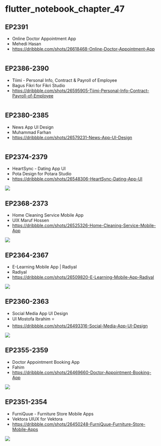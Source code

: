# flutter_notebook_chapter_47

## EP2391

- Online Doctor Appointment App
- Mehedi Hasan
- https://dribbble.com/shots/26618468-Online-Doctor-Appointment-App

<img src="https://cdn.dribbble.com/userupload/45207812/file/3d88d90e96c6d894f54cb7bfa77247f5.png?resize=1905x1513&vertical=center" alt="">

## EP2386-2390

- Tiimi - Personal Info, Contract & Payroll of Employee
- Bagus Fikri for Fikri Studio
- https://dribbble.com/shots/26595905-Tiimi-Personal-Info-Contract-Payroll-of-Employee

<img src="https://cdn.dribbble.com/userupload/45131924/file/eb02612151ce1b562b4cde79887ee3a2.png?resize=2048x1536&vertical=center" alt="">

## EP2380-2385

- News App UI Design
- Muhammad Farhan
- https://dribbble.com/shots/26579231-News-App-UI-Design

<img src="https://cdn.dribbble.com/userupload/45078157/file/74587eeb164048bbbac732734c32dea9.png?resize=2400x1800&vertical=center" alt="">

## EP2374-2379

- HeartSync - Dating App UI
- Pota Design for Potara Studio
- https://dribbble.com/shots/26548306-HeartSync-Dating-App-UI

<img src="https://cdn.dribbble.com/userupload/44981968/file/4b188f00efea69a600c8695f960c01e2.png?resize=1905x1430&vertical=center">

## EP2368-2373

- Home Cleaning Service Mobile App
- UIX Maruf Hossen
- https://dribbble.com/shots/26525326-Home-Cleaning-Service-Mobile-App

<img src="https://cdn.dribbble.com/userupload/44908749/file/81dcbc1005989ac7b3ebb770e427d8ec.png?resize=1905x1429&vertical=center">

## EP2364-2367

- E-Learning Mobile App | Radiyal
- Radiyal
- https://dribbble.com/shots/26509820-E-Learning-Mobile-App-Radiyal

<img src="https://cdn.dribbble.com/userupload/44859194/file/9599af51dc6e2266dcd09229836f7c69.jpg?resize=1905x1429&vertical=center">

## EP2360-2363

- Social Media App UI Design
- UI Mostofa Ibrahim ⭐️
- https://dribbble.com/shots/26493316-Social-Media-App-UI-Design

<img src="https://cdn.dribbble.com/userupload/44805469/file/b79c838e98407ef9836a0fc411069c02.png?resize=2400x1800&vertical=center">

## EP2355-2359

- Doctor Appointment Booking App
- Fahim
- https://dribbble.com/shots/26469660-Doctor-Appointment-Booking-App

<img src="https://cdn.dribbble.com/userupload/44729381/file/530a4923477cccfc1069e6e800e137f9.png?resize=1905x1429&vertical=center">

## EP2351-2354

- FurniQuue - Furniture Store Mobile Apps
- Vektora UIUX for Vektora
- https://dribbble.com/shots/26450248-FurniQuue-Furniture-Store-Mobile-Apps

<img src="https://cdn.dribbble.com/userupload/44665508/file/88bbfcafeab9ddeffb6d2409acadd90c.png?resize=1905x1429&vertical=center">

